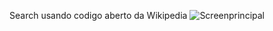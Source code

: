 Search usando codigo aberto da Wikipedia
![Screenprincipal](https://github.com/user-attachments/assets/eae5ad06-1344-49d9-aef0-5c714525a502)
